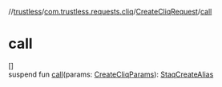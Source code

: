 //[trustless](../../../index.md)/[com.trustless.requests.cliq](../index.md)/[CreateCliqRequest](index.md)/[call](call.md)

# call

[]\
suspend fun [call](call.md)(params: [CreateCliqParams](../-create-cliq-params/index.md)): [StaqCreateAlias](../-staq-create-alias/index.md)
